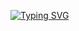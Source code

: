 [![Typing SVG](https://readme-typing-svg.demolab.com?font=Fira+Code&weight=500&size=32&pause=1000&color=52F722&background=AAFFC400&width=435&lines=Hi%2C+I'm+Gabriel%2C+How+are+%3F)](https://git.io/typing-svg)
<!---
CobainG0/CobainG0 is a ✨ special ✨ repository because its `README.md` (this file) appears on your GitHub profile.
You can click the Preview link to take a look at your changes.
--->
